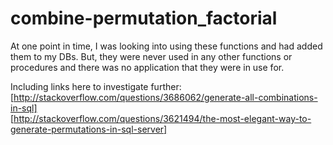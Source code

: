 # combine-permutation_factorial

At one point in time, I was looking into using these functions and had added them to my DBs. But, they were never used in any other functions or procedures and there was no application that they were in use for.  

Including links here to investigate further:  
[http://stackoverflow.com/questions/3686062/generate-all-combinations-in-sql]  
[http://stackoverflow.com/questions/3621494/the-most-elegant-way-to-generate-permutations-in-sql-server]  

